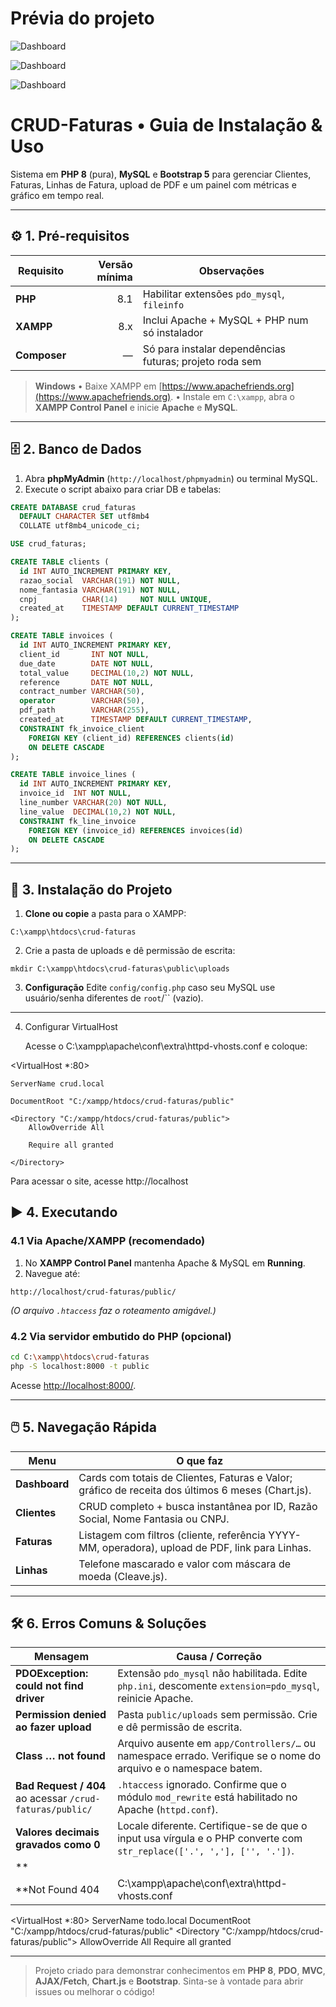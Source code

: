 # Prévia do projeto

![Dashboard](img/dashboard.png)

![Dashboard](img/faturas.png)

![Dashboard](img/clients.png)

# CRUD-Faturas • Guia de Instalação & Uso

Sistema em **PHP 8** (pura), **MySQL** e **Bootstrap 5** para gerenciar Clientes, Faturas, Linhas de Fatura, upload de PDF e um painel com métricas e gráfico em tempo real.

---

## ⚙️ 1. Pré-requisitos

| Requisito    | Versão mínima | Observações                                             |
| ------------ | ------------: | ------------------------------------------------------- |
| **PHP**      |           8.1 | Habilitar extensões `pdo_mysql`, `fileinfo`             |
| **XAMPP**    |           8.x | Inclui Apache + MySQL + PHP num só instalador           |
| **Composer** |             — | Só para instalar dependências futuras; projeto roda sem |

> **Windows**
> • Baixe XAMPP em [https://www.apachefriends.org](https://www.apachefriends.org).
> • Instale em `C:\xampp`, abra o **XAMPP Control Panel** e inicie **Apache** e **MySQL**.

---

## 🗄️ 2. Banco de Dados

1. Abra **phpMyAdmin** (`http://localhost/phpmyadmin`) ou terminal MySQL.
2. Execute o script abaixo para criar DB e tabelas:

```sql
CREATE DATABASE crud_faturas
  DEFAULT CHARACTER SET utf8mb4
  COLLATE utf8mb4_unicode_ci;

USE crud_faturas;

CREATE TABLE clients (
  id INT AUTO_INCREMENT PRIMARY KEY,
  razao_social  VARCHAR(191) NOT NULL,
  nome_fantasia VARCHAR(191) NOT NULL,
  cnpj          CHAR(14)     NOT NULL UNIQUE,
  created_at    TIMESTAMP DEFAULT CURRENT_TIMESTAMP
);

CREATE TABLE invoices (
  id INT AUTO_INCREMENT PRIMARY KEY,
  client_id       INT NOT NULL,
  due_date        DATE NOT NULL,
  total_value     DECIMAL(10,2) NOT NULL,
  reference       DATE NOT NULL,
  contract_number VARCHAR(50),
  operator        VARCHAR(50),
  pdf_path        VARCHAR(255),
  created_at      TIMESTAMP DEFAULT CURRENT_TIMESTAMP,
  CONSTRAINT fk_invoice_client
    FOREIGN KEY (client_id) REFERENCES clients(id)
    ON DELETE CASCADE
);

CREATE TABLE invoice_lines (
  id INT AUTO_INCREMENT PRIMARY KEY,
  invoice_id  INT NOT NULL,
  line_number VARCHAR(20) NOT NULL,
  line_value  DECIMAL(10,2) NOT NULL,
  CONSTRAINT fk_line_invoice
    FOREIGN KEY (invoice_id) REFERENCES invoices(id)
    ON DELETE CASCADE
);
```

---

## 📂 3. Instalação do Projeto

1. **Clone ou copie** a pasta para o XAMPP:

```
C:\xampp\htdocs\crud-faturas
```

2. Crie a pasta de uploads e dê permissão de escrita:

```
mkdir C:\xampp\htdocs\crud-faturas\public\uploads
```

3. **Configuração**
   Edite `config/config.php` caso seu MySQL use usuário/senha diferentes de `root`/\`\` (vazio).

---

4. Configurar VirtualHost

   Acesse o C:\xampp\apache\conf\extra\httpd-vhosts.conf e coloque:
   
<VirtualHost *:80>

    ServerName crud.local
    
    DocumentRoot "C:/xampp/htdocs/crud-faturas/public"

    <Directory "C:/xampp/htdocs/crud-faturas/public">
        AllowOverride All
        
        Require all granted
        
    </Directory>
    
</VirtualHost>

Para acessar o site, acesse http://localhost


## ▶️ 4. Executando

### 4.1 Via Apache/XAMPP (recomendado)

1. No **XAMPP Control Panel** mantenha Apache & MySQL em **Running**.
2. Navegue até:

```
http://localhost/crud-faturas/public/
```

*(O arquivo `.htaccess` faz o roteamento amigável.)*

### 4.2 Via servidor embutido do PHP (opcional)

```bash
cd C:\xampp\htdocs\crud-faturas
php -S localhost:8000 -t public
```

Acesse [http://localhost:8000/](http://localhost:8000/).

---

## 🖱️ 5. Navegação Rápida

| Menu          | O que faz                                                                                         |
| ------------- | ------------------------------------------------------------------------------------------------- |
| **Dashboard** | Cards com totais de Clientes, Faturas e Valor; gráfico de receita dos últimos 6 meses (Chart.js). |
| **Clientes**  | CRUD completo + busca instantânea por ID, Razão Social, Nome Fantasia ou CNPJ.                    |
| **Faturas**   | Listagem com filtros (cliente, referência YYYY-MM, operadora), upload de PDF, link para Linhas.   |
| **Linhas**    | Telefone mascarado e valor com máscara de moeda (Cleave.js).                                      |

---

## 🛠️ 6. Erros Comuns & Soluções

| Mensagem                                                 | Causa / Correção                                                                                                      |
| -------------------------------------------------------- | --------------------------------------------------------------------------------------------------------------------- |
| **PDOException: could not find driver**                  | Extensão `pdo_mysql` não habilitada. Edite `php.ini`, descomente `extension=pdo_mysql`, reinicie Apache.              |
| **Permission denied ao fazer upload**                    | Pasta `public/uploads` sem permissão. Crie e dê permissão de escrita.                                                 |
| **Class … not found**                                    | Arquivo ausente em `app/Controllers/…` ou namespace errado. Verifique se o nome do arquivo e o namespace batem.       |
| **Bad Request / 404** ao acessar `/crud-faturas/public/` | `.htaccess` ignorado. Confirme que o módulo `mod_rewrite` está habilitado no Apache (`httpd.conf`).                   |
| **Valores decimais gravados como 0**                     | Locale diferente. Certifique-se de que o input usa vírgula e o PHP converte com `str_replace(['.', ','], ['', '.'])`. |
| **
| **Not Found 404                                          | C:\xampp\apache\conf\extra\httpd-vhosts.conf          |

<VirtualHost *:80>
    ServerName todo.local
    DocumentRoot "C:/xampp/htdocs/crud-faturas/public"
    <Directory "C:/xampp/htdocs/crud-faturas/public">
        AllowOverride All
        Require all granted
    </Directory>
</VirtualHost>

---

> Projeto criado para demonstrar conhecimentos em **PHP 8**, **PDO**, **MVC**, **AJAX/Fetch**, **Chart.js** e **Bootstrap**.
> Sinta-se à vontade para abrir issues ou melhorar o código!

